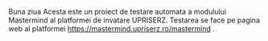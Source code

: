 Buna ziua
Acesta este un proiect de testare automata a modulului Mastermind al platformei de invatare UPRISERZ.
Testarea se face pe pagina web al platformei https://mastermind.upriserz.ro/mastermind .